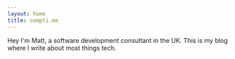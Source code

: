 ```yaml
---
layout: home
title: compti.me
---
```


Hey I'm Matt, a software development consultant in the UK. This is my blog where
I write about most things tech.
